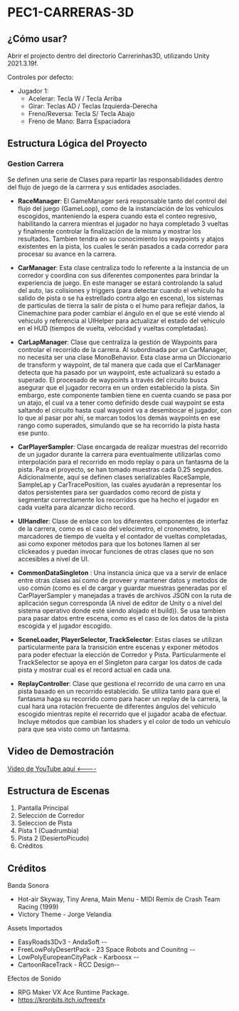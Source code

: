 
# PEC1-CARRERAS-3D


## ¿Cómo usar?

Abrir el projecto dentro del directorio Carrerinhas3D, utilizando Unity 2021.3.19f.

Controles por defecto:
 - Jugador 1:
	 - Acelerar: Tecla W / Tecla Arriba
	 - Girar: Teclas AD / Teclas Izquierda-Derecha
     - Freno/Reversa: Tecla S/ Tecla Abajo
     - Freno de Mano: Barra Espaciadora

## Estructura Lógica del Proyecto

### Gestion Carrera

Se definen una serie de Clases para repartir las responsabilidades dentro del flujo de juego de la carrrera y sus entidades asociades. 


- **RaceManager**: El GameManager será responsable tanto del control del flujo del juego (GameLoop), como de la instanciación de los vehiculos escogidos, manteniendo la espera cuando esta el conteo regresivo, habilitando la carrera mientras el jugador no haya completado 3 vueltas y finalmente controlar la finalización de la misma y mostrar los resultados. Tambien tendra en su conocimiento los waypoints y atajos existentes en la pista, los cuales le serán pasados a cada corredor para procesar su avance en la carrera.

- **CarManager**: Esta clase centraliza todo lo referente a la instancia de un corredor y coordina con sus diferentes componentes para brindar la experiencia de juego. En este manager se estará controlando la salud del auto, las colisiones y triggers (para detectar cuando el vehiculo ha salido de pista o se ha estrellado contra algo en escena), los sistemas de particulas de tierra la salir de pista o el humo para reflejar daños, la Cinemachine para poder cambiar el ángulo en el que se esté viendo al vehiculo y referencia al UIHelper para actualizar el estado del vehiculo en el HUD (tiempos de vuelta, velocidad y vueltas completadas). 

- **CarLapManager**: Clase que centraliza la gestión de Waypoints para controlar el recorrido de la carrera. Al subordinada por un CarManager, no necesita ser una clase MonoBehavior. Esta clase arma un Diccionario de transform y waypoint, de tal manera que cada que el CarManager detecta que ha pasado por un waypoint, este actualizará su estado a superado. El procesado de waypoints a través del circuito busca asegurar que el jugador recorra en un orden establecido la pista. Sin embargo, este componente tambien tiene en cuenta cuando se pasa por un atajo, el cual va a tener como definido desde cual waypoint se esta saltando el circuito hasta cual waypoint va a desembocar el jugador, con lo que al pasar por ahí, se marcan todos los demás waypoints en ese rango como superados, simulando que se ha recorrido la pista hasta ese punto.

- **CarPlayerSampler**: Clase encargada de realizar muestras del recorrido de un jugador durante la carrera para eventualmente utilizarlas como interpolación para el recorrido en modo replay o para un fantasma de la pista. Para el proyecto, se han tomado muestras cada 0.25 segundos. Adicionalmente, aquí se definen clases serializables RaceSample, SampleLap y CarTracePosition, las cuales ayudarán a representar los datos persistentes para ser guardados como record de pista y segmentar correctamente los recorridos que ha hecho el jugador en cada vuelta para alcanzar dicho record.

- **UIHandler**: Clase de enlace con los diferentes componentes de interfaz de la carrera, como es el caso del velocimetro, el cronometro, los marcadores de tiempo de vuelta y el contador de vueltas completadas, asi como exponer métodos para que los botones llamen al ser clickeados y puedan invocar funciones de otras clases que no son accesibles a nivel de UI.

- **CommonDataSingleton** : Una instancia única que va a servir de enlace entre otras clases así como de proveer y mantener datos y metodos de uso común (como es el de cargar y guardar muestras generadas por el CarPlayerSampler y manejadas a través de archivos JSON con la ruta de aplicación segun corresponda (A nivel de editor de Unity o a nivel del sistema operativo donde esté siendo alojado el build)). Se usa tambien para pasar datos entre escena, como es el caso de los datos de la pista escogida y el jugador escogido.

- **SceneLoader, PlayerSelector, TrackSelector**: Estas clases se utilizan particularmente para la transición entre escenas y exponer métodos para poder efectuar la elección de Corredor y Pista. Particularmente el TrackSelector se apoya en el Singleton para cargar los datos de cada pista y mostrar cual es el record actual en cada una. 

- **ReplayController**: Clase que gestiona el recorrido de una carro en una pista basado en un recorrido establecido. Se utiliza tanto para que el fantasma haga su recorrido como para hacer un replay de la carrera, la cual hará una rotación frecuente de diferentes ángulos del vehiculo escogido mientras repite el recorrido que el jugador acaba de efectuar. Incluye métodos que cambian los shaders y el color de todo un vehiculo para que sea visto como un fantasma. 

## Video de Demostración

[Video de YouTube aquí <----](https://www.youtube.com/watch?v=azF6AMt0ONA)


## Estructura de Escenas

1. Pantalla Principal 
2. Selección de Corredor
3. Seleccion de Pista
4. Pista 1 (Cuadrumbia)
5. Pista 2 (DesiertoPicudo)
6. Créditos

## Créditos

Banda Sonora
- Hot-air Skyway, Tiny Arena, Main Menu - MIDI Remix de Crash Team Racing (1999)
- Victory Theme - Jorge Velandia 

Assets Importados
- EasyRoads3Dv3 - AndaSoft --
- FreeLowPolyDesertPack - 23 Space Robots and Counitng --
- LowPolyEuropeanCityPack - Karboosx --
- CartoonRaceTrack - RCC Design--

Efectos de Sonido
- RPG Maker VX Ace Runtime Package.
- https://kronbits.itch.io/freesfx


